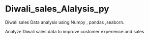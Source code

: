 # Diwali_sales_Alalysis_py
Diwali sales Data analysis using Numpy , pandas ,seaborn.

Analyze Diwali sales data to improve customer experience and sales
